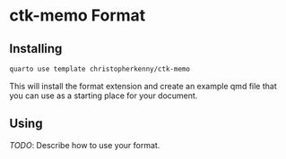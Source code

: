# ctk-memo Format

## Installing

```bash
quarto use template christopherkenny/ctk-memo
```

This will install the format extension and create an example qmd file
that you can use as a starting place for your document.

## Using

_TODO_: Describe how to use your format.

